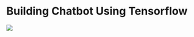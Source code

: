# Building Chatbot Using Tensorflow
 ![](https://www.kdnuggets.com/wp-content/uploads/tensorflow-white-2.jpg)<br><br>


